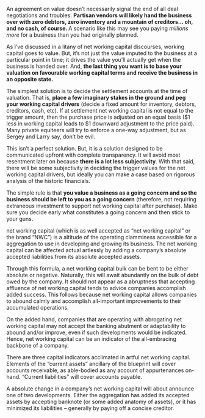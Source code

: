 <p>An agreement on value doesn&#8217;t necessarily signal the end of all deal negotiations and troubles. <strong>Partisan vendors will likely hand the business over with zero debtors, zero inventory and a mountain of creditors&#8230; oh, and no cash, of course. </strong>A scenario like this may see you paying <em>millions more</em> for a business than you had originally planned.</p><p>As I&#8217;ve discussed in a litany of net working capital discourses, working capital goes to value. But, it&#8217;s not just the value imputed to the business at a particular point in time; it drives the value you&#8217;ll actually get when the business is handed over. And, <strong>the last thing you want is to base your valuation on favourable working capital terms and receive the business in an opposite state.</strong></p><p>The simplest solution is to decide the settlement accounts at the time of valuation. That is, <strong>place a few imaginary stakes in the ground and peg your working capital drivers</strong> (decide a fixed amount for inventory, debtors, creditors, cash, etc). If at settlement net working capital is not equal to the trigger amount, then the purchase price is adjusted on an equal basis ($1 less in working capital leads to $1 downward adjustment to the price paid). Many private equiteers will try to enforce a one-way adjustment,  but as Sergey and Larry say, don&#8217;t be evil.</p><p>This isn&#8217;t a perfect solution. But, it is a solution designed to be communicated upfront with complete transparency. It will avoid most resentment later on because <strong>there is a lot less subjectivity</strong>. With that said, there will be some subjectivity in deciding the trigger values for the net working capital drivers, but ideally you can make a case based on rigorous analysis of the historic financials.</p><p>The simple rule is that <strong>you value a business as a going concern and so the business should be left to you as a going concern</strong> (therefore, not requiring extraneous investment to support net working capital after purchase). Make sure you decide early what constitutes a going concern and then stick to your guns.</p><p>net working capital (which is as well accepted as “net working capital” or the brand “NWC”) is a altitude of the operating clamminess accessible for a aggregation to use in developing and growing its business. The net working capital can be affected actual artlessly by adding a company&#8217;s absolute accepted liabilities from its absolute accepted assets.</p><p>Through this formula, a net working capital bulk can be bent to be either absolute or negative. Naturally, this will await abundantly on the bulk of debt owed by the company. It should not appear as a abruptness that accepting affluence of net working capital tends to advice companies accomplish added success. This follows because net working capital allows companies to abound calmly and accomplish all-important improvements to their accumulated operations.</p><p>On the added hand, companies that are operating with abrogating net working capital may not accept the banking abutment or adaptability to abound and/or improve, even if such developments would be indicated. Hence, net working capital can be an indicator of the all-embracing backbone of a company.</p><p>There are three capital indicators acclimated in artful net working capital. Elements of the “current assets” ancillary of the blueprint will cover accounts receivable, as able-bodied as any account of appurtenances on-hand. “Current liabilities” will cover accounts payable.</p><p>A absolute change in a company&#8217;s net working capital will about announce one of two developments. Either the aggregation has added its accepted assets by accepting banknote (or some added anatomy of assets), or it has minimized its liabilities – generally by paying off a concise creditor.</p>
